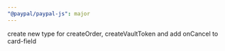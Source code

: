 ```yaml
---
"@paypal/paypal-js": major
---
```


create new type for createOrder, createVaultToken and add onCancel to card-field
